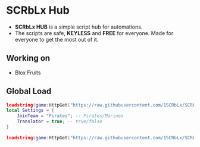 # SCRbLx Hub

- **SCRbLx HUB** is a simple script hub for automations.
- The scripts are safe, **KEYLESS** and **FREE** for everyone. Made for everyone to get the most out of it.

## Working on

- Blox Fruits

## Global Load

```lua
loadstring(game:HttpGet("https://raw.githubusercontent.com/1SCRbLx/SCRbLx/main/Main.luau"))()
local Settings = {
    JoinTeam = "Pirates"; -- Pirates/Marines
    Translator = true; -- true/false
}

loadstring(game:HttpGet("https://raw.githubusercontent.com/1SCRbLx/SCRbLx/main/Main.luau"))()
